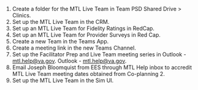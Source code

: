 1. Create a folder for the MTL Live Team in Team PSD Shared Drive > Clinics.
2. Set up the MTL Live Team in the CRM.
3. Set up an MTL Live Team for Fidelity Ratings in RedCap.
4. Set up an MTL Live Team for Provider Surveys in Red Cap.
5. Create a new Team in the Teams App.
6. Create a meeting link in the new Teams Channel.
7. Set up the Facilitator Prep and Live Team meeting series in Outlook - mtl.help@va.gov.
Outlook - mtl.help@va.gov.
8. Email Joseph Bloomquist from EES through MTL Help inbox to accredit MTL Live Team meeting dates obtained from Co-planning 2.
9. Set up the MTL Live Team in the Sim UI.
